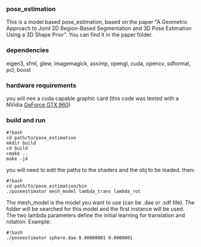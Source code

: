 ### pose_estimation ###
This is a model based pose_estimation, based on the paper "A Geometric Approach to Joint 2D Region-Based Segmentation and 3D Pose Estimation Using a 3D Shape Prior".
You can find it in the paper folder.

### dependencies ###
eigen3, sfml, glew, imagemagick, assimp, opengl, cuda, opencv, sdformat, pcl, boost

### hardware requirements ###
you will nee a cuda capable graphic card (this code was tested with a NVidia [GeForce GTX 960](http://www.geforce.com/hardware/desktop-gpus/geforce-gtx-960/specifications)) 

### build and run ###
```
#!bash
cd path/to/pose_estimation
mkdir build
cd build
cmake ..
make -j4
```
you will need to edit the paths to the shaders and the obj to be loaded. then:
```
#!bash
cd path/to/pose_estimation/bin
./poseestimator mesh_model lambda_trans lambda_rot
```
The mesh_model is the model you want to use (can be .dae or .sdf file). The folder will be searched for this model and the first instance will be used. The two lambda parameters define the initial learning for translation and rotation. Example:
```
#!bash
./poseestimator sphere.dae 0.00000001 0.0000001
```

